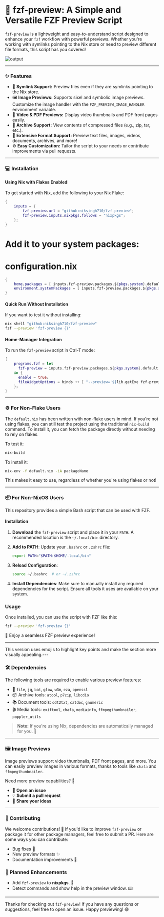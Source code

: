# 🚀 **fzf-preview**: A Simple and Versatile FZF Preview Script

`fzf-preview` is a lightweight and easy-to-understand script designed to enhance your `fzf` workflow with powerful previews. Whether you're working with symlinks pointing to the Nix store or need to preview different file formats, this script has you covered!

![output](https://github.com/user-attachments/assets/c5f5b892-1794-4efd-9254-fe6569e918ea)

---

### ✨ **Features**

- 🔗 **Symlink Support:** Preview files even if they are symlinks pointing to the Nix store.
- 🖼️ **Image Previews:** Supports sixel and symbolic image previews. Customize the image handler with the `FZF_PREVIEW_IMAGE_HANDLER` environment variable.
- 🎥 **Video & PDF Previews:** Display video thumbnails and PDF front pages easily.
- 📂 **Archive Support:** View contents of compressed files (e.g., zip, tar, etc.).
- 🔧 **Extensive Format Support:** Preview text files, images, videos, documents, archives, and more!
- ⚙️ **Easy Customization:** Tailor the script to your needs or contribute improvements via pull requests.

---

### 💻 **Installation**

#### Using Nix with Flakes Enabled

To get started with Nix, add the following to your Nix Flake:
```nix
{
    inputs = {
        fzf-preview.url = "github:niksingh710/fzf-preview";
        fzf-preview.inputs.nixpkgs.follows = "nixpkgs";
    };
}
```

# Add it to your system packages:
# configuration.nix
```nix
{
    home.packages = [ inputs.fzf-preview.packages.${pkgs.system}.default ]; # for home-manager
    environment.systemPackages = [ inputs.fzf-preview.packages.${pkgs.system}.default ];
}
```

#### Quick Run Without Installation

If you want to test it without installing:
```sh
nix shell "github:niksingh710/fzf-preview"
fzf --preview 'fzf-preview {}'
```

#### Home-Manager Integration

To run the `fzf-preview` script in Ctrl-T mode:
```nix
{
    programs.fzf = let
      fzf-preview = inputs.fzf-preview.packages.${pkgs.system}.default;
    in {
      enable = true;
      fileWidgetOptions = binds ++ [ "--preview='${lib.getExe fzf-preview}'" ];
    };
}
```

---

### ⚙️ **For Non-Flake Users**

The `default.nix` has been written with non-flake users in mind. If you're not using flakes, you can still test the project using the traditional `nix-build` command. To install it, you can fetch the package directly without needing to rely on flakes.

To test it:
```bash
nix-build
```

To install it:
```bash
nix-env -f default.nix -iA packageName
```

This makes it easy to use, regardless of whether you're using flakes or not!

---

### 📦 For Non-NixOS Users

This repository provides a simple Bash script that can be used with FZF.

#### Installation
1. **Download** the `fzf-preview` script and place it in your `PATH`.
   A recommended location is the `~/.local/bin` directory.

2. **Add to PATH**: Update your `.bashrc` or `.zshrc` file:
   ```bash
   export PATH="$PATH:$HOME/.local/bin"
   ```

3. **Reload Configuration**:
   ```bash
   source ~/.bashrc  # or ~/.zshrc
   ```

4. **Install Dependencies**:
   Make sure to manually install any required dependencies for the script. Ensure all tools it uses are available on your system.

### Usage
Once installed, you can use the script with FZF like this:
```bash
fzf --preview 'fzf-preview {}'
```

🎉 Enjoy a seamless FZF preview experience!

---

This version uses emojis to highlight key points and make the section more visually appealing.---

### 🛠️ **Dependencies**

The following tools are required to enable various preview features:
- 📝 `file`, `jq`, `bat`, `glow`, `w3m`, `eza`, `openssl`
- 📦 Archive tools: `atool`, `p7zip`, `libcdio`
- 📚 Document tools: `odt2txt`, `catdoc`, `gnumeric`
- 🎬 Media tools: `exiftool`, `chafa`, `mediainfo`, `ffmpegthumbnailer`, `poppler_utils`

> **Note:** If you're using Nix, dependencies are automatically managed for you. 🎉

---

### 🖼️ **Image Previews**

Image previews support video thumbnails, PDF front pages, and more. You can easily preview images in various formats, thanks to tools like `chafa` and `ffmpegthumbnailer`.

Need more preview capabilities? 🙌
- 📌 **Open an issue**
- 💡 **Submit a pull request**
- 💬 **Share your ideas**

---

### 🤝 **Contributing**

We welcome contributions! 👐 If you'd like to improve `fzf-preview` or package it for other package managers, feel free to submit a PR. Here are some ways you can contribute:
- Bug fixes 🐛
- New preview formats ✨
- Documentation improvements 📖

### 📅 **Planned Enhancements**
- Add `fzf-preview` to **nixpkgs**. 🚀
- Detect commands and show help in the preview window. ⌨️

---

Thanks for checking out `fzf-preview`! If you have any questions or suggestions, feel free to open an issue. Happy previewing! 😄
